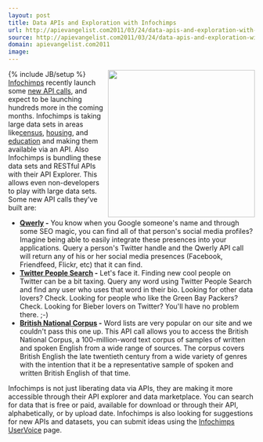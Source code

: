 ```yaml
---
layout: post
title: Data APIs and Exploration with Infochimps
url: http://apievangelist.com2011/03/24/data-apis-and-exploration-with-infochimps/
source: http://apievangelist.com2011/03/24/data-apis-and-exploration-with-infochimps/
domain: apievangelist.com2011
image: 
---
```

{% include JB/setup %}<a title="Infochimps" href="http://www.infochimps.com/"><img src="http://kinlane-productions.s3.amazonaws.com/infochimips-find-the-worlds-data.jpg"  width="300" align="right" /></a><a title="Infochimps" href="http://www.infochimps.com/">Infochimps</a> recently launch some <a title="new API calls" href="http://blog.infochimps.com/2011/03/13/infochimps-launches-even-more-api-calls/">new API calls</a>, and expect to be launching hundreds more in the coming months.
Infochimps is taking large data sets in areas like<a title="Census Data" href="http://www.infochimps.com/tags/Census">census</a>, <a title="Housing" href="http://www.infochimps.com/tags/Housing">housing</a>, and <a title="Education" href="http://www.infochimps.com/search?query=education">education</a> and making them available via an API.
Also Infochimps is bundling these data sets and RESTful APIs with their API Explorer. This allows even non-developers to play with large data sets.
Some new API calls they've built are:
<ul>
     <li>
          <strong><a title="Qwerly" href="http://www.infochimps.com/datasets/qwerly-profile-search">Qwerly</a> -</strong> You know when you Google someone's name and through some SEO magic, you can find all of that person's social media profiles? Imagine being able to easily integrate these presences into your applications. Query a person's Twitter handle and the Qwerly API call will return any of his or her social media presences (Facebook, Friendfeed, Flickr, etc) that it can find.
     </li>
     <li>
          <strong><a title="Twitter People Search" href="http://www.infochimps.com/datasets/twpeoplesearch">Twitter People Search</a> -</strong> Let's face it. Finding new cool people on Twitter can be a bit taxing. Query any word using Twitter People Search and find any user who uses that word in their bio. Looking for other data lovers? Check. Looking for people who like the Green Bay Packers? Check. Looking for Bieber lovers on Twitter? You'll have no problem there. ;-)
     </li>
     <li>
          <strong><a class="zem_slink" title="British National Corpus" rel="wikipedia" href="http://www.infochimps.com/datasets/word-frequencies-from-the-british-national-corpus">British National Corpus</a> -</strong> Word lists are very popular on our site and we couldn't pass this one up. This API call allows you to access the British National Corpus, a 100-million-word text corpus of samples of written and spoken English from a wide range of sources. The corpus covers British English the late twentieth century from a wide variety of genres with the intention that it be a representative sample of spoken and written British English of that time.
     </li>
</ul>Infochimps is not just liberating data via APIs, they are making it more accessible through their API explorer and data marketplace.
You can search for data that is free or paid, available for download or through their API, alphabetically, or by upload date.
Infochimps is also looking for suggestions for new APIs and datasets, you can submit ideas using the <a title="Infochimps UserVoice" href="http://infochimps.uservoice.com/forums/55516-infochimps-api-data-sets">Infochimps UserVoice</a> page.
